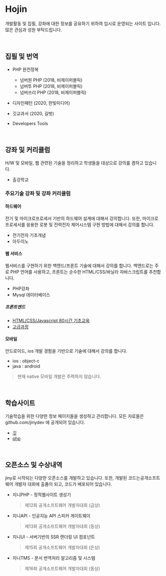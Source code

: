 # Hojin
개발활동 및 집필, 강좌에 대한 정보를 공유하기 위하여 임시로 운영되는 사이트 입니다. 많은 관심과 성원 부탁드립니다.

<br>

## 집필 및 번역

* PHP 완전정복
  - 넘버원 PHP (2018, 비제이퍼블릭)
  - 넘버투 PHP (2018, 비제이퍼블릭)
  - 넘버쓰리 PHP (2018, 비제이퍼블릭)
* 디자인패턴 (2020, 한빛미디어)

* 깃교과서 (2020, 길벗)

* Developers Tools

<br>

## 강좌 및 커리큘럼
H/W 및 모바일, 웹 관련된 기술을 정리하고 학생들을 대상으로 강의를 겸하고 있습니다.  
* 출강학교

### 주요기술 강좌 및 강좌 커리큘럼

#### 하드웨어
전기 및 마이크로프로세서 기반의 하드웨어 설계에 대해서 강의합니다. 또한, 마이크로프로세서를 응용한 로봇 및 전력전자 제어시스템 구현 방법에 대해서 강의를 합니다.

* 전기전자 기초개념
* 아두이노

#### 웹 서비스
웹서비스를 구현하기 위한 백엔드/프론트 기술에 대해서 강의를 합니다. 백엔드로는 주로 PHP 언어를 사용하고, 프론트는 순수한 HTML/CSS/바닐라 자바스크립트를 추천합니다.

* PHP강좌
* Mysql 데이터베이스

##### 프론트엔드
* [HTML/CSS/Javascript 80시간 기초교육](/lecture/frontend)
* [고급과정](/lecture/frontend/framwork)


#### 모바일
안드로이드, ios 개발 경험을 기반으로 기술에 대해서 강의를 합니다.

* ios : object-c 
* java : android

> 현재 native 모바일 개발은 주력하지 않습니다.

<br>

## 학습사이트

기술학습을 위한 다양한 정보 페이지들을 생성하고 관리합니다. 모든 자료들은 github.com/jinydev 에 공개되어 있습니다.

* [깃](git.jiny.dev)
* [php](php.jiny.dev)


<br>

## 오픈소스 및 수상내역

jiny로 시작되는 다양한 오픈소스를 개발하고 있습니다. 또한, 개발된 코드는공개소프트웨어 개발자 대회에 출품이 되고, 코드가 배포되어 있습니다.



* 지니PHP - 정적웹사이트 생성기

  > 제12회 공개소프트웨어 개발자대회 (금상) 



* 지니API - 인공지능 API 스피커 게이트웨이

  > 제13회 공개소프트웨어 개발자대회 (동상)



* 지니UI - 서버기반의 SSR 랜더링 UI 컴포넌트

  > 제15회 공개소프트웨어 개발자대회 (은상)



* 지니TMS - 문서 번역처리 알고리즘 및 시스템

  > 제16회 공개소프트웨어 개발자대회 (동상)

